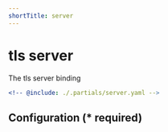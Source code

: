 ```yaml
---
shortTitle: server
---
```


# tls server

The tls server binding

```yaml {3}
<!-- @include: ./.partials/server.yaml -->
```

## Configuration (\* required)

<!-- @include: ../.partials/vault.md -->
<!-- @include: ./.partials/options.md -->
<!-- @include: ./.partials/routes.md -->
<!-- @include: ../.partials/exit.md -->
<!-- @include: ../.partials/telemetry.md -->
